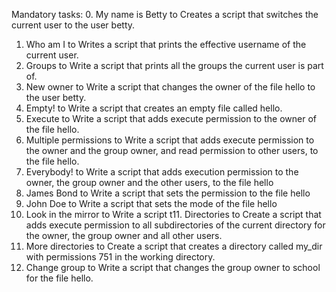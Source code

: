 Mandatory tasks:
0. My name is Betty to Creates a script that switches the current user to the user betty.
1. Who am I to Writes a script that prints the effective username of the current user.
2. Groups to Write a script that prints all the groups the current user is part of.
3. New owner to Write a script that changes the owner of the file hello to the user betty.
4. Empty! to Write a script that creates an empty file called hello.
5. Execute to Write a script that adds execute permission to the owner of the file hello.
6. Multiple permissions to Write a script that adds execute permission to the owner and the group owner, and read permission to other users, to the file hello.
7. Everybody! to Write a script that adds execution permission to the owner, the group owner and the other users, to the file hello
8. James Bond to Write a script that sets the permission to the file hello
9. John Doe to Write a script that sets the mode of the file hello
10. Look in the mirror to Write a script t11. Directories to Create a script that adds execute permission to all subdirectories of the current directory for the owner, the group owner and all other users.
12. More directories to Create a script that creates a directory called my_dir with permissions 751 in the working directory.
13. Change group to Write a script that changes the group owner to school for the file hello.
